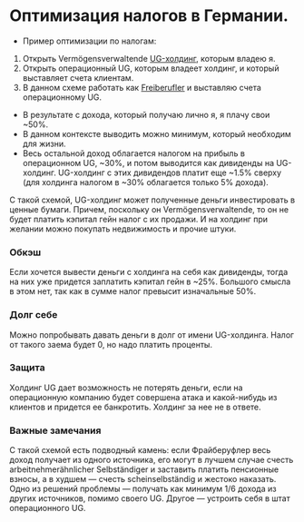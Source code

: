 # Оптимизация налогов в Германии.

* Пример оптимизации по налогам:
1. Открыть Vermögensverwaltende [UG-холдинг](https://lukinski.ru/unternehmergesellschaft-ug-haftungsbeschraenkt-%d1%84%d0%be%d1%80%d0%bc%d0%b8%d1%80%d0%be%d0%b2%d0%b0%d0%bd%d0%b8%d0%b5-%d1%84%d0%b8%d0%bd%d0%b0%d0%bd%d1%81%d0%b8%d1%80%d0%be%d0%b2%d0%b0%d0%bd/), которым владею я.
2. Открыть операционный UG, которым владеет холдинг, и который выставляет счета клиентам.
3. В данном схеме работать как [Freiberufler](https://www.tupa-germania.ru/biznes/svobodnye-professii.html) и выставляю счета операционному UG.

* В результате с дохода, который получаю лично я, я плачу свои ~50%. 
* В данном контексте выводить можно минимум, который необходим для жизни. 
* Весь остальной доход облагается налогом на прибыль в операционном UG, ~30%, и потом выводится как дивиденды на UG-холдинг. UG-холдинг с этих дивидендов платит еще ~1.5% сверху (для холдинга налогом в ~30% облагается только 5% дохода).

С такой схемой, UG-холдинг может полученные деньги инвестировать в ценные бумаги. Причем, поскольку он Vermögensverwaltende, то он не будет платить кэпитал гейн налог с их продажи. И на холдинг при желании можно покупать недвижимость и прочие штуки.

### Обкэш
Если хочется вывести деньги с холдинга на себя как дивиденды, тогда на них уже придется заплатить кэпитал гейн в ~25%. Большого смысла в этом нет, так как в сумме налог превысит изначальные 50%.

### Долг себе
Можно попробывать давать деньги в долг от имени UG-холдинга.
Налог от такого заема будет 0, но надо платить проценты. 

### Защита
Холдинг UG дает возможность не потерять деньги, если на операционную компанию будет совершена атака и какой-нибудь из клиентов и придется ее банкротить. Холдинг за нее не в ответе.

### Важные замечания
С такой схемой есть подводный камень: если Фрайберуфлер весь доход получает из одного источника, его могут в лучшем случае счесть arbeitnehmerähnlicher Selbständiger и заставить платить пенсионные взносы, а в худшем — счесть scheinselbständig и жестоко наказать. Одно из решений проблемы — получать как минимум 1/6 дохода из других источников, помимо своего UG. Другое — устроить себя в штат операционного UG.
